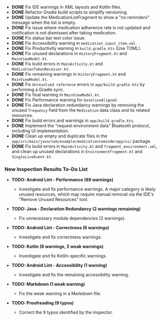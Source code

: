 - **DONE** Fix IDE warnings in XML layouts and Kotlin files.
- **DONE** Refactor Gradle build scripts to simplify versioning.
- **DONE** Update the MedicationListFragment to show a "no reminders" message when the list is empty.
- **DONE** Fix issue where medication adherence rate is not updated and notification is not dismissed after taking medication.
- **DONE** Fix status bar text color issue.
- **DONE** Fix Accessibility warning in `medication_input_item.xml`.
- **DONE** Fix Productivity warning in `build.gradle.kts` (Use TOML).
- **DONE** Fix unused declarations in `HistoryFragment.kt` and `MainViewModel.kt`.
- **DONE** Fix build errors in `MainActivity.kt` and `MedicationTakenReceiver.kt`.
- **DONE** Fix remaining warnings in `HistoryFragment.kt` and `MainViewModel.kt`.
- **DONE** Fix `Unresolved reference` errors in `app/build.gradle.kts` by performing a Gradle sync.
- **DONE** Fix final warning in `MainViewModel.kt`.
- **DONE** Fix Performance warning for `baselineAligned`.
- **DONE** Fix Java declaration redundancy warnings by removing the unused `frequency` field from the `Medication` data class and its related resources.
- **DONE** Fix build errors and warnings in `app/build.gradle.kts`.
- **DONE** Implement the "request environment data" Bluetooth protocol, including UI implementation.
- **DONE** Clean up empty and duplicate files in the `app/src/main/java/com/example/medicationreminderapp/ui/` package.
- **DONE** Fix build errors in `MainActivity.kt` and `fragment_environment.xml`, and clean up unused declarations in `EnvironmentFragment.kt` and `SingleLiveEvent.kt`.

### New Inspection Results To-Do List

- **TODO: Android Lint - Performance (89 warnings)**
    - Investigate and fix performance warnings. A major category is likely unused resources, which may require manual removal via the IDE's "Remove Unused Resources" tool.

- **TODO: Java - Declaration Redundancy (2 warnings remaining)**
    - Fix unnecessary module dependencies (2 warnings).

- **TODO: Android Lint - Correctness (6 warnings)**
    - Investigate and fix correctness warnings.

- **TODO: Kotlin (8 warnings, 5 weak warnings)**
    - Investigate and fix Kotlin-specific warnings.

- **TODO: Android Lint - Accessibility (1 warning)**
    - Investigate and fix the remaining accessibility warning.

- **TODO: Markdown (1 weak warning)**
    - Fix the weak warning in a Markdown file.

- **TODO: Proofreading (9 typos)**
    - Correct the 9 typos identified by the inspector.
